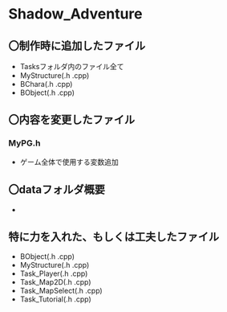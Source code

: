 # Shadow_Adventure
## 〇制作時に追加したファイル
- Tasksフォルダ内のファイル全て
- MyStructure(.h .cpp)
- BChara(.h .cpp)
- BObject(.h .cpp)

## 〇内容を変更したファイル
### MyPG.h
- ゲーム全体で使用する変数追加

## 〇dataフォルダ概要
- 

## 特に力を入れた、もしくは工夫したファイル
- BObject(.h .cpp)
- MyStructure(.h .cpp)
- Task_Player(.h .cpp)
- Task_Map2D(.h .cpp)
- Task_MapSelect(.h .cpp)
- Task_Tutorial(.h .cpp)
